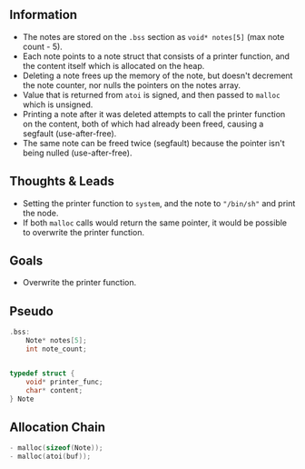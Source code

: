 ## Information
- The notes are stored on the `.bss` section as `void* notes[5]` (max note count - 5).
- Each note points to a note struct that consists of a printer function, and the content itself which is allocated on the heap.
- Deleting a note frees up the memory of the note, but doesn't decrement the note counter, nor nulls the pointers on the notes array.
- Value that is returned from `atoi` is signed, and then passed to `malloc` which is unsigned.
- Printing a note after it was deleted attempts to call the printer function on the content, both of which had already been freed, causing a segfault (use-after-free).
- The same note can be freed twice (segfault) because the pointer isn't being nulled (use-after-free).


## Thoughts & Leads
- Setting the printer function to `system`, and the note to `"/bin/sh"` and print the node.
- If both `malloc` calls would return the same pointer, it would be possible to overwrite the printer function.


## Goals
- Overwrite the printer function.


## Pseudo
```c
.bss:
	Note* notes[5];
	int note_count;


typedef struct {
	void* printer_func;
	char* content;
} Note
```


## Allocation Chain
```c
- malloc(sizeof(Note));
- malloc(atoi(buf));
```